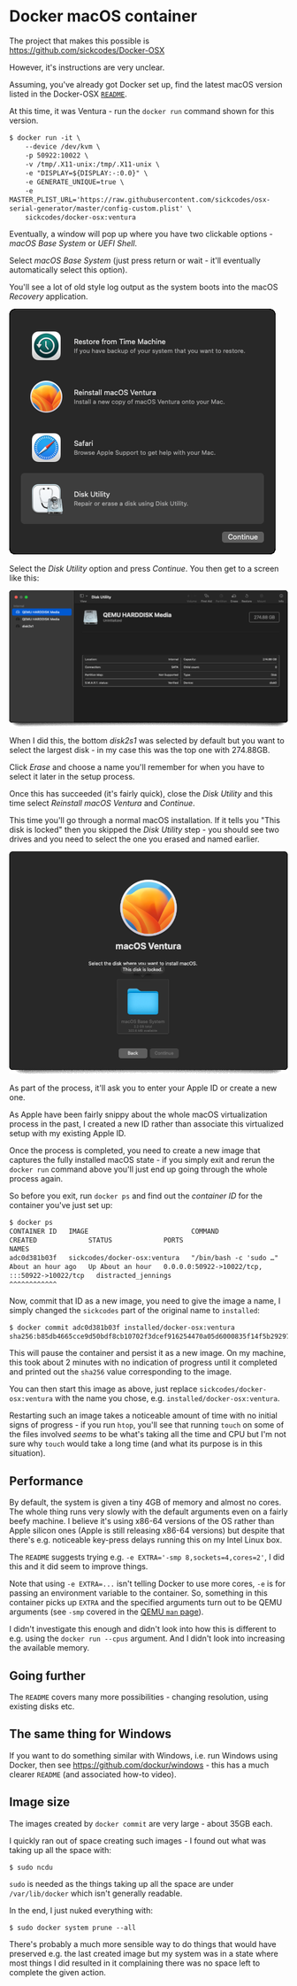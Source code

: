 Docker macOS container
======================

The project that makes this possible is <https://github.com/sickcodes/Docker-OSX>

However, it's instructions are very unclear.

Assuming, you've already got Docker set up, find the latest macOS version listed in the Docker-OSX [`README`](https://github.com/sickcodes/Docker-OSX/blob/master/README.md).

At this time, it was Ventura - run the `docker run` command shown for this version.

```
$ docker run -it \
    --device /dev/kvm \
    -p 50922:10022 \
    -v /tmp/.X11-unix:/tmp/.X11-unix \
    -e "DISPLAY=${DISPLAY:-:0.0}" \
    -e GENERATE_UNIQUE=true \
    -e MASTER_PLIST_URL='https://raw.githubusercontent.com/sickcodes/osx-serial-generator/master/config-custom.plist' \
    sickcodes/docker-osx:ventura
```

Eventually, a window will pop up where you have two clickable options - _macOS Base System_ or _UEFI Shell_.

Select _macOS Base System_ (just press return or wait - it'll eventually automatically select this option).

You'll see a lot of old style log output as the system boots into the macOS _Recovery_ application.

![recovery options](images/recovery-options.png)

Select the _Disk Utility_ option and press _Continue_. You then get to a screen like this:

![disk utility](images/disk-utility.png)

When I did this, the bottom _disk2s1_ was selected by default but you want to select the largest disk - in my case this was the top one with 274.88GB.

Click _Erase_ and choose a name you'll remember for when you have to select it later in the setup process.

Once this has succeeded (it's fairly quick), close the _Disk Utility_ and this time select _Reinstall macOS Ventura_ and _Continue_.

This time you'll go through a normal macOS installation. If it tells you "This disk is locked" then you skipped the _Disk Utility_ step - you should see two drives and you need to select the one you erased and named earlier.

![disk is locked](images/disk-is-locked.png)

As part of the process, it'll ask you to enter your Apple ID or create a new one.

As Apple have been fairly snippy about the whole macOS virtualization process in the past, I created a new ID rather than associate this virtualized setup with my existing Apple ID.

Once the process is completed, you need to create a new image that captures the fully installed macOS state - if you simply exit and rerun the `docker run` command above you'll just end up going through the whole process again.

So before you exit, run `docker ps` and find out the _container ID_ for the container you've just set up:

```
$ docker ps
CONTAINER ID   IMAGE                          COMMAND                  CREATED             STATUS             PORTS                                           NAMES
adc0d381b03f   sickcodes/docker-osx:ventura   "/bin/bash -c 'sudo …"   About an hour ago   Up About an hour   0.0.0.0:50922->10022/tcp, :::50922->10022/tcp   distracted_jennings
^^^^^^^^^^^^
```

Now, commit that ID as a new image, you need to give the image a name, I simply changed the `sickcodes` part of the original name to `installed`:

```
$ docker commit adc0d381b03f installed/docker-osx:ventura
sha256:b85db4665cce9d50bdf8cb10702f3dcef916254470a05d6000835f14f5b29297
```

This will pause the container and persist it as a new image. On my machine, this took about 2 minutes with no indication of progress until it completed and printed out the `sha256` value corresponding to the image.

You can then start this image as above, just replace `sickcodes/docker-osx:ventura` with the name you chose, e.g. `installed/docker-osx:ventura`.

Restarting such an image takes a noticeable amount of time with no initial signs of progress - if you run `htop`, you'll see that running `touch` on some of the files involved _seems_ to be what's taking all the time and CPU but I'm not sure why `touch` would take a long time (and what its purpose is in this situation).

Performance
-----------

By default, the system is given a tiny 4GB of memory and almost no cores. The whole thing runs very slowly with the default arguments even on a fairly beefy machine. I believe it's using x86-64 versions of the OS rather than Apple silicon ones (Apple is still releasing x86-64 versions) but despite that there's e.g. noticeable key-press delays running this on my Intel Linux box.

The `README` suggests trying e.g. `-e EXTRA='-smp 8,sockets=4,cores=2'`, I did this and it did seem to improve things.

Note that using `-e EXTRA=...` isn't telling Docker to use more cores, `-e` is for passing an environment variable to the container. So, something in this container picks up `EXTRA` and the specified arguments turn out to be QEMU arguments (see `-smp` covered in the [QEMU `man` page](https://www.qemu.org/docs/master/system/qemu-manpage.html)).

I didn't investigate this enough and didn't look into how this is different to e.g. using the `docker run --cpus` argument. And I didn't look into increasing the available memory.

Going further
-------------

The `README` covers many more possibilities - changing resolution, using existing disks etc.

The same thing for Windows
--------------------------

If you want to do something similar with Windows, i.e. run Windows using Docker, then see <https://github.com/dockur/windows> - this has a much clearer `README` (and associated how-to video).

Image size
----------

The images created by `docker commit` are very large - about 35GB each.

I quickly ran out of space creating such images - I found out what was taking up all the space with:

```
$ sudo ncdu
```

`sudo` is needed as the things taking up all the space are under `/var/lib/docker` which isn't generally readable.

In the end, I just nuked everything with:

```
$ sudo docker system prune --all
```

There's probably a much more sensible way to do things that would have preserved e.g. the last created image but my system was in a state where most things I did resulted in it complaining there was no space left to complete the given action.
